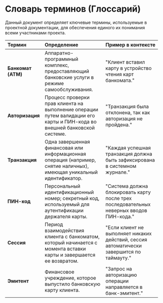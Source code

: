 # Словарь терминов (Глоссарий)

Данный документ определяет ключевые термины, используемые в проектной документации, для обеспечения единого их понимания всеми участниками проекта.

| **Термин**         | **Определение**                                                                                                          | **Пример в контексте**                                                                    |
| :----------------- | :----------------------------------------------------------------------------------------------------------------------- | :---------------------------------------------------------------------------------------- |
| **Банкомат (ATM)** | Аппаратно-программный комплекс, предоставляющий банковские услуги в режиме самообслуживания.                             | "Клиент вставил карту в устройство чтения карт банкомата."                                |
| **Авторизация**    | Процесс проверки прав клиента на выполнение операции путем валидации его карты и ПИН-кода во внешней банковской системе. | "Транзакция была отклонена, так как авторизация не пройдена."                             |
| **Транзакция**     | Одна завершенная финансовая или информационная операция (например, снятие наличных), имеющая уникальный идентификатор.   | "Каждая успешная транзакция должна быть зафиксирована в системном журнале."               |
| **ПИН-код**        | Персональный идентификационный номер; секретный код, используемый для аутентификации держателя карты.                    | "Система должна блокировать карту после трех последовательных неверных вводов ПИН-кода."  |
| **Сессия**         | Период взаимодействия клиента с банкоматом, который начинается с момента вставки карты и завершается ее возвратом.       | "Если клиент не выполняет никаких действий, сессия автоматически завершится по таймауту." |
| **Эмитент**        | Финансовое учреждение, которое выпустило банковскую карту клиента.                                                       | "Запрос на авторизацию операции направляется в банк-эмитент."                             |
